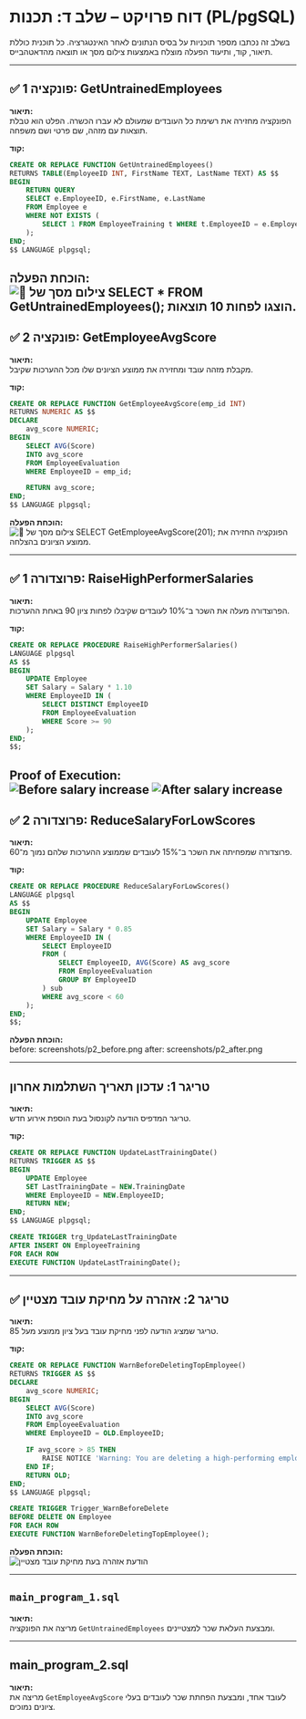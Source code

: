 
# דוח פרויקט – שלב ד: תכנות (PL/pgSQL)

בשלב זה נכתבו מספר תוכניות על בסיס הנתונים לאחר האינטגרציה. כל תוכנית כוללת תיאור, קוד, ותיעוד הפעלה מוצלח באמצעות צילום מסך או תוצאה מהדאטהבייס.

---

## ✅ פונקציה 1: GetUntrainedEmployees

**תיאור:**  
הפונקציה מחזירה את רשימת כל העובדים שמעולם לא עברו הכשרה. הפלט הוא טבלת תוצאות עם מזהה, שם פרטי ושם משפחה.

**קוד:**
```sql
CREATE OR REPLACE FUNCTION GetUntrainedEmployees()
RETURNS TABLE(EmployeeID INT, FirstName TEXT, LastName TEXT) AS $$
BEGIN
    RETURN QUERY
    SELECT e.EmployeeID, e.FirstName, e.LastName
    FROM Employee e
    WHERE NOT EXISTS (
        SELECT 1 FROM EmployeeTraining t WHERE t.EmployeeID = e.EmployeeID
    );
END;
$$ LANGUAGE plpgsql;
```

**הוכחת הפעלה:**  
![📸 *צילום מסך של SELECT * FROM GetUntrainedEmployees();*  
הוצגו לפחות 10 תוצאות.
](screenshots/GetUntrainedEmployees.png)
---

## ✅ פונקציה 2: GetEmployeeAvgScore

**תיאור:**  
מקבלת מזהה עובד ומחזירה את ממוצע הציונים שלו מכל ההערכות שקיבל.

**קוד:**
```sql
CREATE OR REPLACE FUNCTION GetEmployeeAvgScore(emp_id INT)
RETURNS NUMERIC AS $$
DECLARE
    avg_score NUMERIC;
BEGIN
    SELECT AVG(Score)
    INTO avg_score
    FROM EmployeeEvaluation
    WHERE EmployeeID = emp_id;

    RETURN avg_score;
END;
$$ LANGUAGE plpgsql;
```

**הוכחת הפעלה:**  
![📸 *צילום מסך של SELECT GetEmployeeAvgScore(201);*  
הפונקציה החזירה את ממוצע הציונים בהצלחה.](screenshots/GetEmployeeAvgScore(201).png)

---

## ✅ פרוצדורה 1: RaiseHighPerformerSalaries

**תיאור:**  
הפרוצדורה מעלה את השכר ב־10% לעובדים שקיבלו לפחות ציון 90 באחת ההערכות.

**קוד:**
```sql
CREATE OR REPLACE PROCEDURE RaiseHighPerformerSalaries()
LANGUAGE plpgsql
AS $$
BEGIN
    UPDATE Employee
    SET Salary = Salary * 1.10
    WHERE EmployeeID IN (
        SELECT DISTINCT EmployeeID
        FROM EmployeeEvaluation
        WHERE Score >= 90
    );
END;
$$;
```
**Proof of Execution:**  
![Before salary increase](screenshots/p1_before.png)
![After salary increase](screenshots/p1_after.png)
---

## ✅ פרוצדורה 2: ReduceSalaryForLowScores

**תיאור:**  
פרוצדורה שמפחיתה את השכר ב־15% לעובדים שממוצע ההערכות שלהם נמוך מ־60.

**קוד:**
```sql
CREATE OR REPLACE PROCEDURE ReduceSalaryForLowScores()
LANGUAGE plpgsql
AS $$
BEGIN
    UPDATE Employee
    SET Salary = Salary * 0.85
    WHERE EmployeeID IN (
        SELECT EmployeeID
        FROM (
            SELECT EmployeeID, AVG(Score) AS avg_score
            FROM EmployeeEvaluation
            GROUP BY EmployeeID
        ) sub
        WHERE avg_score < 60
    );
END;
$$;
```

**הוכחת הפעלה:**  
before: screenshots/p2_before.png
after: screenshots/p2_after.png

---

## טריגר 1: עדכון תאריך השתלמות אחרון

**תיאור:**  
טריגר המדפיס הודעה לקונסול בעת הוספת אירוע חדש.

**קוד:**
```sql
CREATE OR REPLACE FUNCTION UpdateLastTrainingDate()
RETURNS TRIGGER AS $$
BEGIN
    UPDATE Employee
    SET LastTrainingDate = NEW.TrainingDate
    WHERE EmployeeID = NEW.EmployeeID;
    RETURN NEW;
END;
$$ LANGUAGE plpgsql;

CREATE TRIGGER trg_UpdateLastTrainingDate
AFTER INSERT ON EmployeeTraining
FOR EACH ROW
EXECUTE FUNCTION UpdateLastTrainingDate();

```

---

## ✅ טריגר 2: אזהרה על מחיקת עובד מצטיין

**תיאור:**  
טריגר שמציג הודעה לפני מחיקת עובד בעל ציון ממוצע מעל 85.

**קוד:**
```sql
CREATE OR REPLACE FUNCTION WarnBeforeDeletingTopEmployee()
RETURNS TRIGGER AS $$
DECLARE
    avg_score NUMERIC;
BEGIN
    SELECT AVG(Score)
    INTO avg_score
    FROM EmployeeEvaluation
    WHERE EmployeeID = OLD.EmployeeID;

    IF avg_score > 85 THEN
        RAISE NOTICE 'Warning: You are deleting a high-performing employee (ID: %)', OLD.EmployeeID;
    END IF;
    RETURN OLD;
END;
$$ LANGUAGE plpgsql;

CREATE TRIGGER Trigger_WarnBeforeDelete
BEFORE DELETE ON Employee
FOR EACH ROW
EXECUTE FUNCTION WarnBeforeDeletingTopEmployee();
```

**הוכחת הפעלה:**  
![הודעת אזהרה בעת מחיקת עובד מצטיין](screenshots/trig_modify.png)

---

## `main_program_1.sql`

**תיאור:**  
מריצה את הפונקציה `GetUntrainedEmployees` ומבצעת העלאת שכר למצטיינים.

---

## main_program_2.sql

**תיאור:**  
מריצה את `GetEmployeeAvgScore` לעובד אחד, ומבצעת הפחתת שכר לעובדים בעלי ציונים נמוכים.



